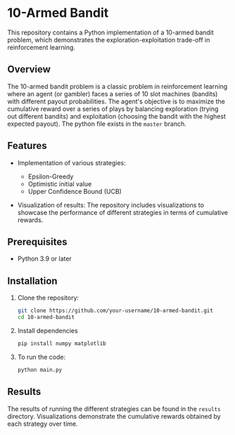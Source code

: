 # 10-Armed Bandit

This repository contains a Python implementation of a 10-armed bandit problem, which demonstrates the exploration-exploitation trade-off in reinforcement learning.

## Overview

The 10-armed bandit problem is a classic problem in reinforcement learning where an agent (or gambler) faces a series of 10 slot machines (bandits) with different payout probabilities. The agent's objective is to maximize the cumulative reward over a series of plays by balancing exploration (trying out different bandits) and exploitation (choosing the bandit with the highest expected payout). The python file exists in the `master` branch.

## Features

- Implementation of various strategies:
  - Epsilon-Greedy
  - Optimistic initial value
  - Upper Confidence Bound (UCB)

- Visualization of results: The repository includes visualizations to showcase the performance of different strategies in terms of cumulative rewards.

## Prerequisites

- Python 3.9 or later

## Installation

1. Clone the repository:

   ```bash
   git clone https://github.com/your-username/10-armed-bandit.git
   cd 10-armed-bandit

2. Install dependencies
   ```bash
   pip install numpy matplotlib

3. To run the code:
   ```bash
   python main.py

## Results
The results of running the different strategies can be found in the `results` directory. Visualizations demonstrate the cumulative rewards obtained by each strategy over time.
   
